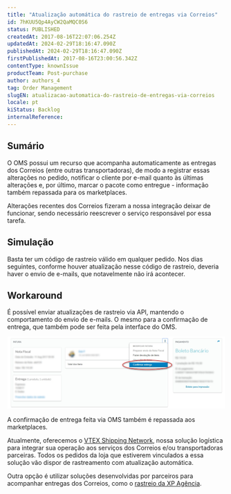 ```yaml
---
title: "Atualização automática do rastreio de entregas via Correios"
id: 7hKUU5Qp4AyCW2QaMQC0S6
status: PUBLISHED
createdAt: 2017-08-16T22:07:06.254Z
updatedAt: 2024-02-29T18:16:47.090Z
publishedAt: 2024-02-29T18:16:47.090Z
firstPublishedAt: 2017-08-16T23:00:56.342Z
contentType: knownIssue
productTeam: Post-purchase
author: authors_4
tag: Order Management
slugEN: atualizacao-automatica-do-rastreio-de-entregas-via-correios
locale: pt
kiStatus: Backlog
internalReference: 
---
```


## Sumário

O OMS possui um recurso que acompanha automaticamente as entregas dos Correios (entre outras transportadoras), de modo a registrar essas alterações no pedido, notificar o cliente por e-mail quanto às últimas alterações e, por último, marcar o pacote como entregue - informação também repassada para os marketplaces.

Alterações recentes dos Correios fizeram a nossa integração deixar de funcionar, sendo necessário reescrever o serviço responsável por essa tarefa.


## Simulação

Basta ter um código de rastreio válido em qualquer pedido. Nos dias seguintes, conforme houver atualização nesse código de rastreio, deveria haver o envio de e-mails, que notavelmente não irá acontecer.

## Workaround

É possível enviar atualizações de rastreio via API, mantendo o comportamento do envio de e-mails. O mesmo para a confirmação de entrega, que também pode ser feita pela interface do OMS.

![2017-08-16 195850](https://raw.githubusercontent.com/vtexdocs/help-center-content/refs/heads/main/docs/pt/known-issues/Post-purchase/atualizacao-automatica-do-rastreio-de-entregas-via-correios_1.jpg)

A confirmação de entrega feita via OMS também é repassada aos marketplaces.

<div class = "alert alert-info">
Atualmente, oferecemos o <a href="https://help.vtex.com/pt/subcategory/vtex-shipping-network--5n5MnINzWTQUX1I2EZl4Ib">VTEX Shipping Network</a>, nossa solução logística para integrar sua operação aos serviços dos Correios e/ou transportadoras parceiras. Todos os pedidos da loja que estiverem vinculados a essa solução vão dispor de rastreamento com atualização automática.
</div>

Outra opção é utilizar soluções desenvolvidas por parceiros para acompanhar entregas dos Correios, como o [rastreio da XP Agência](https://rastreio.xpagencia.com.br/).

